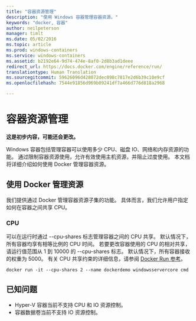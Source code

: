 ```yaml
---
title: "容器资源管理"
description: "使用 Windows 容器管理容器资源。"
keywords: "docker, 容器"
author: neilpeterson
manager: timlt
ms.date: 05/02/2016
ms.topic: article
ms.prod: windows-containers
ms.service: windows-containers
ms.assetid: b2192e64-9d74-474e-8af0-2d8b3ad1deee
redirect_url: https://docs.docker.com/engine/reference/run/
translationtype: Human Translation
ms.sourcegitcommit: 59626096d428072dec098c7817e2d6b39c10e9cf
ms.openlocfilehash: 7544e91856d969b09241df7a466d776d818a2968

---
```


# 容器资源管理

**这是初步内容，可能还会更改。** 

Windows 容器包括管理容器可以使用多少 CPU、磁盘 IO、网络和内存资源的功能。 通过限制容器资源使用，允许有效使用主机资源，并阻止过度使用。 本文档将详细介绍如何使用 Docker 管理容器资源。

## 使用 Docker 管理资源 

我们提供通过 Docker 管理容器资源子集的功能。 具体而言，我们允许用户指定如何在容器之间共享 CPU。 

### CPU

可以在运行时通过 --cpu-shares 标志管理容器之间的 CPU 共享。 默认情况下，所有容器均享有相等比例的 CPU 时间。 若要更改容器使用的 CPU 的相对共享，请运行值范围从 1 到 10000 的 --cpu-shares 标志。 默认情况下，所有容器接收的权重为 5000。 有关 CPU 共享约束的详细信息，请参阅 [Docker Run 参考]( https://docs.docker.com/engine/reference/run/#cpu-share-constraint)。 

```none 
docker run -it --cpu-shares 2 --name dockerdemo windowsservercore cmd
```

## 已知问题

- Hyper-V 容器当前不支持 CPU 和 IO 资源控制。
- 容器数据卷当前不支持 IO 资源控制。


<!--HONumber=Sep16_HO2-->


